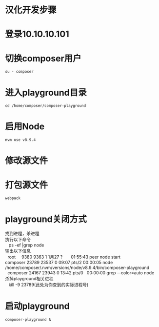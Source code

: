 # 汉化开发步骤

# 登录10.10.10.101
# 切换composer用户
    su - composer
# 进入playground目录
    cd /home/composer/composer-playground
# 启用Node
    nvm use v8.9.4
# 修改源文件
# 打包源文件
    webpack
# playground关闭方式
找到进程，杀进程  
执行以下命令  
    ps -ef |grep node  
输出以下信息  
    root      9380  9363  1 1月27 ?       01:55:43 peer node start  
    composer 23789 23537  0 09:07 pts/2    00:00:05 node /home/composer/.nvm/versions/node/v8.9.4/bin/composer-playground  
    composer 24167 23943  0 13:42 pts/0    00:00:00 grep --color=auto node  
杀掉playground相关进程  
    kill -9 23789(此处为你查到的实际进程号)  
# 启动playground 
    composer-playground &
    
